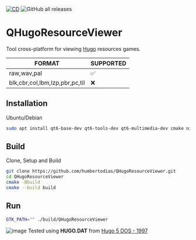 [![CD](https://github.com/humbertodias/QHugoResourceViewer/actions/workflows/cd.yml/badge.svg)](https://github.com/humbertodias/QHugoResourceViewer/actions/workflows/cd.yml)
![GitHub all releases](https://img.shields.io/github/downloads/humbertodias/QHugoResourceViewer/total)


# QHugoResourceViewer

Tool cross-platform for viewing [Hugo](https://en.wikipedia.org/wiki/List_of_Hugo_video_games) resources games.

| FORMAT | SUPPORTED |
|--------|-----------|
| raw,wav,pal    | ✅        |
| blk,cbr,col,lbm,lzp,pbr,pc,til    | ❌        |


## Installation

Ubuntu/Debian

```bash
sudo apt install qt6-base-dev qt6-tools-dev qt6-multimedia-dev cmake ninja-build
```

## Build
Clone, Setup and Build
```bash
git clone https://github.com/humbertodias/QHugoResourceViewer.git
cd QHugoResourceViewer
cmake -Bbuild
cmake --build build
```
## Run

```bash
GTK_PATH="" ./build/QHugoResourceViewer
```

![image](https://github.com/user-attachments/assets/82119de7-8e6d-40a1-bcf9-079984ee071c)
Tested using **HUGO.DAT** from [Hugo 5 DOS - 1997](https://www.myabandonware.com/game/hugo-5-tqc)
